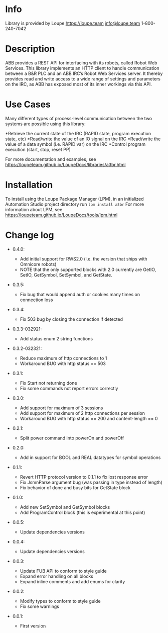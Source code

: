 # Info
Library is provided by Loupe
https://loupe.team
info@loupe.team
1-800-240-7042

# Description
ABB provides a REST API for interfacing with its robots, called Robot Web Services. This library implements an HTTP client to handle communication between a B&R PLC and an ABB IRC’s Robot Web Services server. It thereby provides read and write access to a wide range of settings and parameters on the IRC, as ABB has exposed most of its inner workings via this API. 

# Use Cases
Many different types of process-level communication between the two systems are possible using this library:

*Retrieve the current state of the IRC (RAPID state, program execution state, etc)
*Read/write the value of an IO signal on the IRC
*Read/write the value of a data symbol (i.e. RAPID var) on the IRC
*Control program execution (start, stop, reset PP)

For more documentation and examples, see https://loupeteam.github.io/LoupeDocs/libraries/a3br.html

# Installation
To install using the Loupe Package Manager (LPM), in an initialized Automation Studio project directory run `lpm install a3br`
For more information about LPM, see https://loupeteam.github.io/LoupeDocs/tools/lpm.html

# Change log

- 0.4.0:
	- Add initial support for RWS2.0 (i.e. the version that ships with Omnicore robots)
	- NOTE that the only supported blocks with 2.0 currently are GetIO, SetIO, GetSymbol, SetSymbol, and GetState.

- 0.3.5:
    - Fix bug that would append auth or cookies many times on connection loss

- 0.3.4:
    - Fix 503 bug by closing the connection if detected

- 0.3.3-032921:
    - Add status enum 2 string functions
  
- 0.3.2-032321:
    - Reduce maximum of http connections to 1
    - Workaround BUG with http status == 503

- 0.3.1:
    - Fix Start not returning done
    - Fix some commands not report errors correctly  

- 0.3.0:
	- Add support for maximum of 3 sessions
	- Add support for maximum of 2 http connections per session
	- Workaround BUG with http status == 200 and content-length == 0

- 0.2.1:
	- Split power command into powerOn and powerOff

- 0.2.0:
	- Add in support for BOOL and REAL datatypes for symbol operations

- 0.1.1:
	- Revert HTTP protocol version to 0.1.1 to fix lost response error
	- Fix JsmnParse argument bug (was passing in type instead of length)
	- Fix behavior of done and busy bits for GetState block

- 0.1.0:
	- Add new SetSymbol and GetSymbol blocks
	- Add ProgramControl block (this is experimental at this point)

- 0.0.5:
    - Update dependencies versions

- 0.0.4:
    - Update dependencies versions 

- 0.0.3:
	- Update FUB API to conform to style guide
	- Expand error handling on all blocks
	- Expand inline comments and add enums for clarity
 
- 0.0.2:
    - Modify types to conform to style guide
    - Fix some warnings
		   
- 0.0.1:
    - First version




